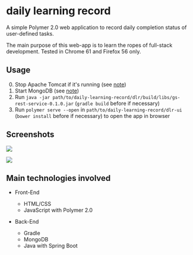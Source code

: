 # daily learning record

A simple Polymer 2.0 web application to record daily completion status of user-defined tasks.

The main purpose of this web-app is to learn the ropes of full-stack development. Tested in Chrome 61 and Firefox 56 only.

## Usage

0. Stop Apache Tomcat if it's running (see [note](https://github.com/YuKitAs/tech-note/blob/master/service-config/run-and-test-tomcat-on-ubuntu.md))
1. Start MongoDB (see [note](https://github.com/YuKitAs/tech-note/blob/master/database/mongodb/run-mongodb-on-ubuntu.md))
2. Run `java -jar path/to/daily-learning-record/dlr/build/libs/gs-rest-service-0.1.0.jar` (`gradle build` before if necessary)
3. Run `polymer serve --open` in `path/to/daily-learning-record/dlr-ui` (`bower install` before if necessary) to open the app in browser

## Screenshots

![](../master/screenshots/Screenshot-daily-learning-record.png)


![](../master/screenshots/Screenshot-daily-learning-record-editing.png)

## Main technologies involved

* Front-End
  * HTML/CSS
  * JavaScript with Polymer 2.0
  
* Back-End
  * Gradle
  * MongoDB
  * Java with Spring Boot

